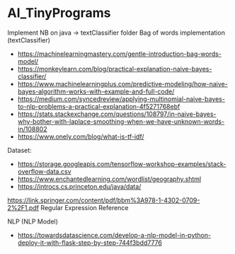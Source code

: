 # AI_TinyPrograms
Implement NB on java -> textClassifier folder
Bag of words implementation (textClassifier)

* https://machinelearningmastery.com/gentle-introduction-bag-words-model/
* https://monkeylearn.com/blog/practical-explanation-naive-bayes-classifier/
* https://www.machinelearningplus.com/predictive-modeling/how-naive-bayes-algorithm-works-with-example-and-full-code/
* https://medium.com/syncedreview/applying-multinomial-naive-bayes-to-nlp-problems-a-practical-explanation-4f5271768ebf
* https://stats.stackexchange.com/questions/108797/in-naive-bayes-why-bother-with-laplace-smoothing-when-we-have-unknown-words-in/108802
* https://www.onely.com/blog/what-is-tf-idf/

Dataset:
* https://storage.googleapis.com/tensorflow-workshop-examples/stack-overflow-data.csv
* https://www.enchantedlearning.com/wordlist/geography.shtml
* https://introcs.cs.princeton.edu/java/data/ 


https://link.springer.com/content/pdf/bbm%3A978-1-4302-0709-2%2F1.pdf Regular Expression Reference


NLP (NLP Model)
* https://towardsdatascience.com/develop-a-nlp-model-in-python-deploy-it-with-flask-step-by-step-744f3bdd7776
